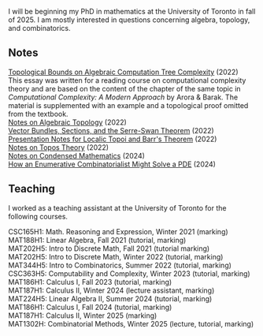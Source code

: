 I will be beginning my PhD in mathematics at the University of Toronto in fall of 2025. I am mostly interested in questions concerning algebra, topology, and combinatorics. 

## Notes

[Topological Bounds on Algebraic Computation Tree Complexity](./assets/notes/mat495_essay.pdf) (2022)  
This essay was written for a reading course on computational complexity theory and are based on the content of the chapter of the same topic in *Computational Complexity: A Modern Approach* by Arora & Barak. The material is supplemented with an example and a topological proof omitted from the textbook.  
[Notes on Algebraic Topology](./assets/notes/matd94_notes.pdf) (2022)  
[Vector Bundles, Sections, and the Serre-Swan Theorem](./assets/notes/matd94_serreswan_essay.pdf) (2022)  
[Presentation Notes for Localic Topoi and Barr's Theorem](./assets/notes/matd95_localictopoi.pdf) (2022)  
[Notes on Topos Theory](./assets/notes/matd95_notes.pdf) (2022)  
[Notes on Condensed Mathematics](./assets/notes/mproj_notes.pdf) (2024)  
[How an Enumerative Combinatorialist Might Solve a PDE](./assets/notes/talks_appliedpde.pdf) (2024)  

## Teaching

I worked as a teaching assistant at the University of Toronto for the following courses.  
  
CSC165H1: Math. Reasoning and Expression, Winter 2021 (marking)  
MAT188H1: Linear Algebra, Fall 2021 (tutorial, marking)  
MAT202H5: Intro to Discrete Math, Fall 2021 (tutorial marking)  
MAT202H5: Intro to Discrete Math, Winter 2022 (tutorial, marking)  
MAT344H5: Intro to Combinatorics, Summer 2022 (tutorial, marking)  
CSC363H5: Computability and Complexity, Winter 2023 (tutorial, marking)  
MAT186H1: Calculus I, Fall 2023 (tutorial, marking)  
MAT187H1: Calculus II, Winter 2024 (lecture assistant, marking)  
MAT224H5: Linear Algebra II, Summer 2024 (tutorial, marking)  
MAT186H1: Calculus I, Fall 2024 (tutorial, marking)  
MAT187H1: Calculus II, Winter 2025 (marking)  
MAT1302H: Combinatorial Methods, Winter 2025 (lecture, tutorial, marking)  